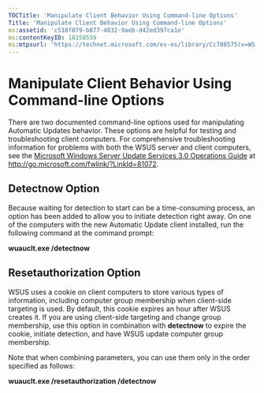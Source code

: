 ```yaml
---
TOCTitle: 'Manipulate Client Behavior Using Command-line Options'
Title: 'Manipulate Client Behavior Using Command-line Options'
ms:assetid: 'c518f079-b877-4832-9aeb-d42ed397ca1e'
ms:contentKeyID: 18158559
ms:mtpsurl: 'https://technet.microsoft.com/es-es/library/Cc708575(v=WS.10)'
---
```


Manipulate Client Behavior Using Command-line Options
=====================================================

There are two documented command-line options used for manipulating Automatic Updates behavior. These options are helpful for testing and troubleshooting client computers. For comprehensive troubleshooting information for problems with both the WSUS server and client computers, see the [Microsoft Windows Server Update Services 3.0 Operations Guide](http://go.microsoft.com/fwlink/?linkid=81072) at http://go.microsoft.com/fwlink/?LinkId=81072.

Detectnow Option
----------------

Because waiting for detection to start can be a time-consuming process, an option has been added to allow you to initiate detection right away. On one of the computers with the new Automatic Update client installed, run the following command at the command prompt:

**wuauclt.exe /detectnow**

Resetauthorization Option
-------------------------

WSUS uses a cookie on client computers to store various types of information, including computer group membership when client-side targeting is used. By default, this cookie expires an hour after WSUS creates it. If you are using client-side targeting and change group membership, use this option in combination with **detectnow** to expire the cookie, initiate detection, and have WSUS update computer group membership.

Note that when combining parameters, you can use them only in the order specified as follows:

**wuauclt.exe /resetauthorization /detectnow**
